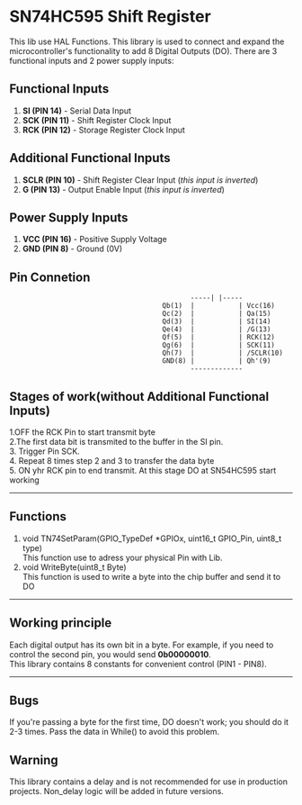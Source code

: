 # SN74HC595 Shift Register
This lib use HAL Functions.
This library is used to connect and expand the microcontroller's functionality to add 8 Digital Outputs (DO). There are 3 functional inputs and 2 power supply inputs:

## Functional Inputs
1. **SI (PIN 14)** - Serial Data Input  
2. **SCK (PIN 11)** - Shift Register Clock Input  
3. **RCK (PIN 12)** - Storage Register Clock Input

## Additional Functional Inputs
1. **SCLR (PIN 10)** - Shift Register Clear Input (*this input is inverted*)  
2. **G (PIN 13)** - Output Enable Input (*this input is inverted*)  

## Power Supply Inputs  
1. **VCC (PIN 16)** - Positive Supply Voltage  
2. **GND (PIN 8)** - Ground (0V)  

## Pin Connetion
                                                 -----| |-----  
                                          Qb(1)  |           | Vcc(16)   
                                          Qc(2)  |           | Qa(15)   
                                          Qd(3)  |           | SI(14)  
                                          Qe(4)  |           | /G(13)  
                                          Qf(5)  |           | RCK(12)  
                                          Qg(6)  |           | SCK(11)  
                                          Qh(7)  |           | /SCLR(10)  
                                          GND(8) |           | Qh'(9)  
                                                 -------------   
## Stages of work(without Additional Functional Inputs)  
1.OFF the RCK Pin to start transmit byte  
2.The first data bit is transmited to the buffer in the SI pin.  
3. Trigger Pin SCK.  
4. Repeat 8 times step 2 and 3 to transfer the data byte  
5. ON yhr RCK pin to end transmit. At this stage DO at SN54HC595 start working  
***
## Functions  
1. void TN74SetParam(GPIO_TypeDef *GPIOx, uint16_t GPIO_Pin, uint8_t type)  
  This function use to adress your physical Pin with Lib.   
2. void WriteByte(uint8_t Byte)  
   This function is used to write a byte into the chip buffer and send it to DO
***
## Working principle  
Each digital output has its own bit in a byte. For example, if you need to control the second pin, you would send **0b00000010**.  
This library contains 8 constants for convenient control (PIN1 - PIN8).  
***
## Bugs
If you're passing a byte for the first time, DO doesn't work; you should do it 2-3 times. Pass the data in While() to avoid this problem.
## Warning
This library contains a delay and is not recommended for use in production projects. Non_delay logic will be added in future versions.
